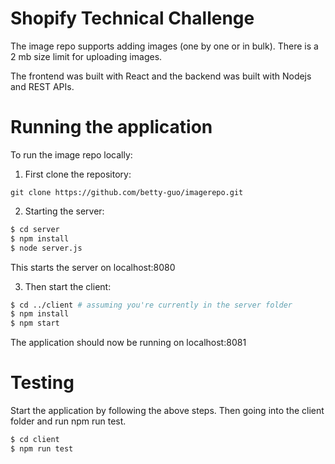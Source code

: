 # Shopify Technical Challenge

The image repo supports adding images (one by one or in bulk). There is a 2 mb size limit for uploading images. 

The frontend was built with React and the backend was built with Nodejs and REST APIs. 

# Running the application

To run the image repo locally:
1. First clone the repository:

```git clone https://github.com/betty-guo/imagerepo.git```

2. Starting the server:
```bash
$ cd server
$ npm install
$ node server.js
```
This starts the server on localhost:8080

3. Then start the client:
```bash
$ cd ../client # assuming you're currently in the server folder
$ npm install
$ npm start
```

The application should now be running on localhost:8081

# Testing

Start the application by following the above steps.
Then going into the client folder and run npm run test.

```bash
$ cd client
$ npm run test
```
